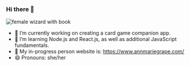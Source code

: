 ### Hi there 👋

<img src="https://github.com/annmariegrace/annmariegrace/blob/main/logo.jpg" alt="female wizard with book" align-left>

- 🔭 I’m currently working on creating a card game companion app.
- 🌱 I’m learning Node.js and React.js, as well as additional JavaScript fundamentals.
- 💬 My in-progress person website is: https://www.annmariegrape.com/
- 😄 Pronouns: she/her


<!--
**annmariegrace/annmariegrace** is a ✨ _special_ ✨ repository because its `README.md` (this file) appears on your GitHub profile.

Here are some ideas to get you started:

- 🔭 I’m currently working on ...
- 🌱 I’m currently learning ...
- 👯 I’m looking to collaborate on ...
- 🤔 I’m looking for help with ...
- 💬 Ask me about ...
- 📫 How to reach me: ...
- 😄 Pronouns: ...
- ⚡ Fun fact: ...
-->
